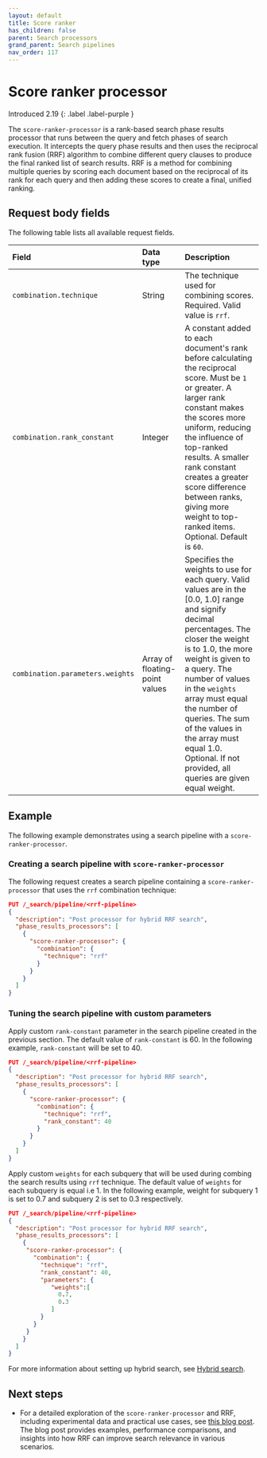 ```yaml
---
layout: default
title: Score ranker
has_children: false
parent: Search processors
grand_parent: Search pipelines
nav_order: 117
---
```


# Score ranker processor
Introduced 2.19
{: .label .label-purple }

The `score-ranker-processor` is a rank-based search phase results processor that runs between the query and fetch phases of search execution. It intercepts the query phase results and then uses the reciprocal rank fusion (RRF) algorithm to combine different query clauses to produce the final ranked list of search results. RRF is a method for combining multiple queries by scoring each document based on the reciprocal of its rank for each query and then adding these scores to create a final, unified ranking.

## Request body fields

The following table lists all available request fields.

Field | Data type | Description
:--- | :--- | :---
`combination.technique` | String | The technique used for combining scores. Required. Valid value is `rrf`.
`combination.rank_constant` | Integer | A constant added to each document's rank before calculating the reciprocal score. Must be `1` or greater. A larger rank constant makes the scores more uniform, reducing the influence of top-ranked results. A smaller rank constant creates a greater score difference between ranks, giving more weight to top-ranked items. Optional. Default is `60`.
`combination.parameters.weights` | Array of floating-point values | Specifies the weights to use for each query. Valid values are in the [0.0, 1.0] range and signify decimal percentages. The closer the weight is to 1.0, the more weight is given to a query. The number of values in the `weights` array must equal the number of queries. The sum of the values in the array must equal 1.0. Optional. If not provided, all queries are given equal weight.
## Example

The following example demonstrates using a search pipeline with a `score-ranker-processor`.

### Creating a search pipeline with `score-ranker-processor`

The following request creates a search pipeline containing a `score-ranker-processor` that uses the `rrf` combination technique:

```json
PUT /_search/pipeline/<rrf-pipeline>
{
  "description": "Post processor for hybrid RRF search",
  "phase_results_processors": [
    {
      "score-ranker-processor": {
        "combination": {
          "technique": "rrf"
        }
      }
    }
  ]
}
```

### Tuning the search pipeline with custom parameters

Apply custom `rank-constant` parameter in the search pipeline created in the previous section. The default value of `rank-constant` is 60. In the following example, `rank-constant` will be set to 40.

```json
PUT /_search/pipeline/<rrf-pipeline>
{
  "description": "Post processor for hybrid RRF search",
  "phase_results_processors": [
    {
      "score-ranker-processor": {
        "combination": {
          "technique": "rrf",
          "rank_constant": 40
        }
      }
    }
  ]
}
```

Apply custom `weights` for each subquery that will be used during combing the search results using `rrf` technique. The default value of `weights` for each subquery is equal i.e 1. In the following example, weight for subquery 1 is set to 0.7 and subquery 2 is set to 0.3 respectively.

```json
PUT /_search/pipeline/<rrf-pipeline>
{
  "description": "Post processor for hybrid RRF search",
  "phase_results_processors": [
    {   
     "score-ranker-processor": {
       "combination": {
         "technique": "rrf",
         "rank_constant": 40,
         "parameters": {
            "weights":[
              0.7,
              0.3
            ]
         }
       }
     }
    }
  ]
}
```

For more information about setting up hybrid search, see [Hybrid search]({{site.url}}{{site.baseurl}}/search-plugins/hybrid-search/).

## Next steps

- For a detailed exploration of the `score-ranker-processor` and RRF, including experimental data and practical use cases, see [this blog post](https://opensearch.org/blog/introducing-reciprocal-rank-fusion-hybrid-search/). The blog post provides examples, performance comparisons, and insights into how RRF can improve search relevance in various scenarios.
